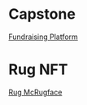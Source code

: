 # Capstone

[Fundraising Platform](https://explorer.solana.com/address/BwFNUbJePuoFMcVKLnkuhx8VNPZtDHFq7yGFCqYz8PMg?cluster=devnet)

# Rug NFT

[Rug McRugface](https://explorer.solana.com/address/2HiabDjXRQL19afDTv3g5cYAMWkGbbMVTFFpFqhiwy9C/metadata?cluster=devnet)
